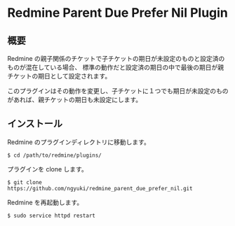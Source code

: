 # Redmine Parent Due Prefer Nil Plugin

## 概要

Redmine の親子関係のチケットで子チケットの期日が未設定のものと設定済のものが混在している場合、
標準の動作だと設定済の期日の中で最後の期日が親チケットの期日として設定されます。

このプラグインはその動作を変更し、子チケットに１つでも期日が未設定のものがあれば、親チケットの期日も未設定にします。

## インストール

Redmine のプラグインディレクトリに移動します。

```console
$ cd /path/to/redmine/plugins/
```

プラグインを clone します。

```console
$ git clone https://github.com/ngyuki/redmine_parent_due_prefer_nil.git
```

Redmine を再起動します。

```console
$ sudo service httpd restart
```
